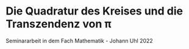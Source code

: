 
# Die Quadratur des Kreises und die Transzendenz von π

Seminararbeit in dem Fach Mathematik - Johann Uhl 2022


